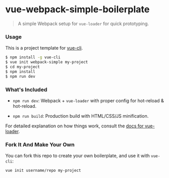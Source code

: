 # vue-webpack-simple-boilerplate

> A simple Webpack setup for `vue-loader` for quick prototyping.

### Usage

This is a project template for [vue-cli](https://github.com/vuejs/vue-cli).

``` bash
$ npm install -g vue-cli
$ vue init webpack-simple my-project
$ cd my-project
$ npm install
$ npm run dev
```

### What's Included

- `npm run dev`: Webpack + `vue-loader` with proper config for hot-reload & hot-reload.

- `npm run build`: Production build with HTML/CSS/JS minification.

For detailed explanation on how things work, consult the [docs for vue-loader](http://vuejs.github.io/vue-loader).

### Fork It And Make Your Own

You can fork this repo to create your own boilerplate, and use it with `vue-cli`:

``` bash
vue init username/repo my-project
```
